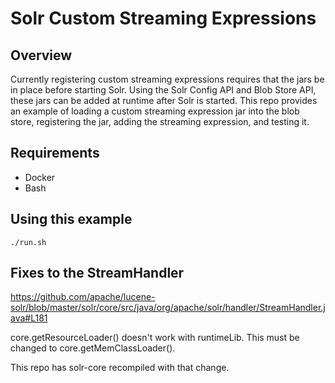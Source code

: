 # Solr Custom Streaming Expressions

## Overview
Currently registering custom streaming expressions requires that the jars be in place before starting Solr. Using the Solr Config API and Blob Store API, these jars can be added at runtime after Solr is started. This repo provides an example of loading a custom streaming expression jar into the blob store, registering the jar, adding the streaming expression, and testing it.

## Requirements
* Docker
* Bash

## Using this example
`./run.sh`

## Fixes to the StreamHandler
https://github.com/apache/lucene-solr/blob/master/solr/core/src/java/org/apache/solr/handler/StreamHandler.java#L181

core.getResourceLoader() doesn't work with runtimeLib. This must be changed to core.getMemClassLoader().

This repo has solr-core recompiled with that change.

